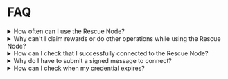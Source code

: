 # FAQ

<details>
  <summary>How often can I use the Rescue Node?</summary>

Rocket Pool Node operators can use it four times per year.  
Solo stakers can use it twice per year.


Each token is valid for ten or fifteen days, respectively, for solo stakers and Rocket Pool node operators.
If you lose your token, you can simply repeat the request process to retrieve it.
This will not count against your usage limits unless less than 48 hours remain, in which case a new token valid for 10/15 additional days will be issued.


</details>

<details>
  <summary>Why can't I claim rewards or do other operations while using the Rescue Node?</summary>

The Rescue Node only ensures that attestations, proposals, sync committees and other duties are performed- in order to join or leave the smoothing pool, claim rewards, or submit other transactions, you either must have synced local clients, or use infura as a fallback.
Your Rescue Node URL, from `~/.rocketpool/override/validator.yml` will work as a Consensus Client fallback URL in conjunction with an Infura web3 URL configured as an Execution Fallback, if you need to submit a transaction in a pinch.

</details>

<details>
  <summary>How can I check that I successfully connected to the Rescue Node?</summary>

As of Smartnode v1.11.1, `rocketpool node status` will contain a message telling you that you are using the Rescue Node, and how much longer you have access.

Addtionally, most validator clients will log a message containing the url.
You can see if it connected by running:
```
docker logs rocketpool_validator |& grep rescuenode.com
```

If that doesn't work, you can also check the following command to make sure the validator is using the Rescue Node URL:
```
docker exec rocketpool_validator env |& grep rescuenode.com
```

Follow your validators on [beaconcha.in](https://beaconcha.in/) to verify that they are attesting.

</details>

<details>
  <summary>Why do I have to submit a signed message to connect?</summary>

The signed message allows us to enforce our quotas.
We don't save it, or broadcast it, or use it for any other purpose.

</details>

<details>
  <summary>How can I check when my credential expires?</summary>

Rocket Pool users who connected with the Smartnode Addon can run `rocketpool node status` to see when their current username/password will expire.  
All other users can go to this [CyberChef](https://gchq.github.io/CyberChef/#recipe=Comment\('INSTRUCTIONS:%5Cn%5CnPaste%20your%20username/password%20separated%20by%20a%20single%20%60:%60%20in%20the%20input%20box.'\)Split\(':','%5C%5Cn'\)Fork\('%5C%5Cn','%5C%5Cn',false\)From_Base64\('A-Za-z0-9-_',true,false\)To_Hex\('None',0\)Merge\(true\)Comment\('Store%20hex%20node%20id%20in%20R0'\)Register\('\(%5B%5C%5Cs%5C%5CS%5D*\)%5C%5Cn',true,false,false\)Find_/_Replace\(%7B'option':'Regex','string':'.*%5C%5Cn'%7D,'',true,false,true,false\)From_Hex\('Auto'\)Comment\('Store%20Password%20binary%20in%20R1'\)Register\('\(.*\)',true,false,true\)Comment\('Parse%20Issued%20Date%20into%20R2'\)Protobuf_Decode\('',false,false\)JPath_expression\('$.1.2','%5C%5Cn',true\)Register\('\(%5B%5C%5Cs%5C%5CS%5D*\)',true,false,false\)Comment\('Humanize%20Issued%20Date%20into%20R3'\)From_UNIX_Timestamp\('Seconds%20\(s\)'\)Register\('\(%5B%5C%5Cs%5C%5CS%5D*\)',true,false,false\)Comment\('Store%20Operator%20Type%20in%20R4'\)Find_/_Replace\(%7B'option':'Regex','string':'.*'%7D,'$R1',false,true,true,true\)Protobuf_Decode\('',false,false\)JPath_expression\('$.1.3','%5C%5Cn',true\)Register\('\(%5B%5C%5Cs%5C%5CS%5D*\)',true,false,false\)Find_/_Replace\(%7B'option':'Simple%20string','string':'0'%7D,'Rocket%20Pool',true,false,true,false\)Find_/_Replace\(%7B'option':'Regex','string':'1'%7D,'Solo',true,false,true,false\)Register\('\(%5B%5C%5Cs%5C%5CS%5D*\)',true,false,false\)Comment\('Calculate%20Expiry%20Timestamp,%20store%20in%20R5'\)Find_/_Replace\(%7B'option':'Regex','string':'.*'%7D,'$R4%20-5',false,true,true,true\)Multiply\('Space'\)Find_/_Replace\(%7B'option':'Regex','string':'$'%7D,'%2015',true,true,true,true\)Sum\('Space'\)Find_/_Replace\(%7B'option':'Regex','string':'$'%7D,'%2024%2060%2060',true,true,true,true\)Multiply\('Space'\)Find_/_Replace\(%7B'option':'Regex','string':'$'%7D,'%20$R2',true,true,true,true\)Sum\('Space'\)Register\('\(%5B%5C%5Cs%5C%5CS%5D*\)',true,false,false\)From_UNIX_Timestamp\('Seconds%20\(s\)'\)Register\('\(%5B%5C%5Cs%5C%5CS%5D*\)',true,false,false\)Find_/_Replace\(%7B'option':'Regex','string':'.*'%7D,'Credential:%5C%5Cn%5C%5CtIssued%20to%200x$R0%5C%5Cn%5C%5CtIssued%20on%20$R3%5C%5Cn%5C%5CtExpires%20on%20$R7%5C%5Cn%5C%5Ct$R5%20Node%20Operator',false,true,true,true\)&input=OVVrYUxjS19BUVVWem5vUU1jb2ZYQ0hRa1pVPTpDZ2dReG96T3F3WVlBUklnR21GX2lBUThfaXg4Z1VnZmpDNjVwSG5acFN2XzJWLVd0cFhzSDFna2hDST0\)) page and follow the instructions at the top of the recipe to check their username:password.

</details>
